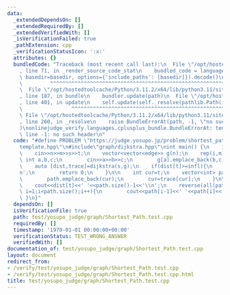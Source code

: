 ```yaml
---
data:
  _extendedDependsOn: []
  _extendedRequiredBy: []
  _extendedVerifiedWith: []
  _isVerificationFailed: true
  _pathExtension: cpp
  _verificationStatusIcon: ':x:'
  attributes: {}
  bundledCode: "Traceback (most recent call last):\n  File \"/opt/hostedtoolcache/Python/3.11.2/x64/lib/python3.11/site-packages/onlinejudge_verify/documentation/build.py\"\
    , line 71, in _render_source_code_stat\n    bundled_code = language.bundle(stat.path,\
    \ basedir=basedir, options={'include_paths': [basedir]}).decode()\n          \
    \         ^^^^^^^^^^^^^^^^^^^^^^^^^^^^^^^^^^^^^^^^^^^^^^^^^^^^^^^^^^^^^^^^^^^^^^^^^^^^^^^^^\n\
    \  File \"/opt/hostedtoolcache/Python/3.11.2/x64/lib/python3.11/site-packages/onlinejudge_verify/languages/cplusplus.py\"\
    , line 187, in bundle\n    bundler.update(path)\n  File \"/opt/hostedtoolcache/Python/3.11.2/x64/lib/python3.11/site-packages/onlinejudge_verify/languages/cplusplus_bundle.py\"\
    , line 401, in update\n    self.update(self._resolve(pathlib.Path(included), included_from=path))\n\
    \                ^^^^^^^^^^^^^^^^^^^^^^^^^^^^^^^^^^^^^^^^^^^^^^^^^^^^^^^^^\n \
    \ File \"/opt/hostedtoolcache/Python/3.11.2/x64/lib/python3.11/site-packages/onlinejudge_verify/languages/cplusplus_bundle.py\"\
    , line 260, in _resolve\n    raise BundleErrorAt(path, -1, \"no such header\"\
    )\nonlinejudge_verify.languages.cplusplus_bundle.BundleErrorAt: template.hpp:\
    \ line -1: no such header\n"
  code: "#define PROBLEM \"https://judge.yosupo.jp/problem/shortest_path\"\n#include\"\
    template.hpp\"\n#include\"graph/dijkstra.hpp\"\nint main() {\n    int n,m,s,t;\n\
    \    cin>>n>>m>>s>>t;\n    vector<vector<edge>> g(n);\n    rep(i,m){\n       \
    \ int a,b,c;\n        cin>>a>>b>>c;\n        g[a].emplace_back(b,c);\n    }\n\
    \    auto [dist,trace]=dijkstra(s,g);\n    if(dist[t]>=infl){\n        cout<<-1<<'\\\
    n';\n        return 0;\n    }\n\n    int cur=t;\n    vector<int> path;\n    while(cur!=trace[cur]){\n\
    \        path.emplace_back(cur);\n        cur=trace[cur];\n    }\n\n    path.emplace_back(cur);\n\
    \    cout<<dist[t]<<' '<<path.size()-1<<'\\n';\n    reverse(all(path));\n    for(int\
    \ i=1;i<path.size();i++){\n        cout<<path[i-1]<<' '<<path[i]<<'\\n';\n   \
    \ }\n}"
  dependsOn: []
  isVerificationFile: true
  path: test/yosupo_judge/graph/Shortest_Path.test.cpp
  requiredBy: []
  timestamp: '1970-01-01 00:00:00+00:00'
  verificationStatus: TEST_WRONG_ANSWER
  verifiedWith: []
documentation_of: test/yosupo_judge/graph/Shortest_Path.test.cpp
layout: document
redirect_from:
- /verify/test/yosupo_judge/graph/Shortest_Path.test.cpp
- /verify/test/yosupo_judge/graph/Shortest_Path.test.cpp.html
title: test/yosupo_judge/graph/Shortest_Path.test.cpp
---
```


